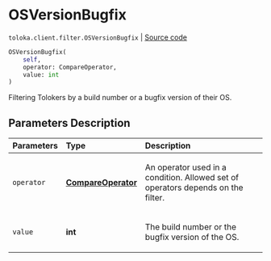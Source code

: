 # OSVersionBugfix
`toloka.client.filter.OSVersionBugfix` | [Source code](https://github.com/Toloka/toloka-kit/blob/v1.2.2/src/client/filter.py#L645)

```python
OSVersionBugfix(
    self,
    operator: CompareOperator,
    value: int
)
```

Filtering Tolokers by a build number or a bugfix version of their OS.

## Parameters Description

| Parameters | Type | Description |
| :----------| :----| :-----------|
`operator`|**[CompareOperator](toloka.client.primitives.operators.CompareOperator.md)**|<p>An operator used in a condition. Allowed set of operators depends on the filter.</p>
`value`|**int**|<p>The build number or the bugfix version of the OS.</p>
